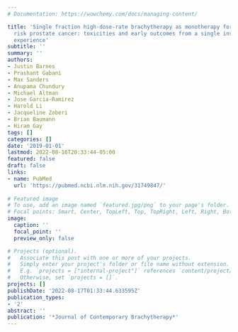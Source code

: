 ```yaml
---
# Documentation: https://wowchemy.com/docs/managing-content/

title: 'Single fraction high-dose-rate brachytherapy as monotherapy for low and intermediate
  risk prostate cancer: toxicities and early outcomes from a single institutional
  experience'
subtitle: ''
summary: ''
authors:
- Justin Barnes
- Prashant Gabani
- Max Sanders
- Anupama Chundury
- Michael Altman
- Jose Garcia-Ramirez
- Harold Li
- Jacqueline Zoberi
- Brian Baumann
- Hiram Gay
tags: []
categories: []
date: '2019-01-01'
lastmod: 2022-08-16T20:33:44-05:00
featured: false
draft: false
links:
- name: PubMed
  url: 'https://pubmed.ncbi.nlm.nih.gov/31749847/'
  
# Featured image
# To use, add an image named `featured.jpg/png` to your page's folder.
# Focal points: Smart, Center, TopLeft, Top, TopRight, Left, Right, BottomLeft, Bottom, BottomRight.
image:
  caption: ''
  focal_point: ''
  preview_only: false

# Projects (optional).
#   Associate this post with one or more of your projects.
#   Simply enter your project's folder or file name without extension.
#   E.g. `projects = ["internal-project"]` references `content/project/deep-learning/index.md`.
#   Otherwise, set `projects = []`.
projects: []
publishDate: '2022-08-17T01:33:44.633595Z'
publication_types:
- '2'
abstract: ''
publication: '*Journal of Contemporary Brachytherapy*'
---
```

